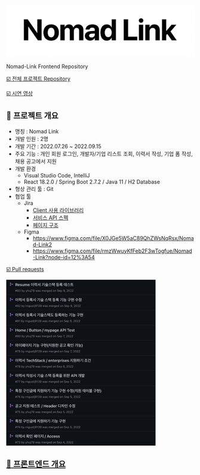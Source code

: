 <img src="https://raw.githubusercontent.com/yhuj79/Nomad-Link-Client/master/assets/thumbnail.png" width="600">

Nomad-Link Frontend Repository

[:ballot_box_with_check: 전체 프로젝트 Repository](https://github.com/Nomad-Link/Nomad-Link)

[:ballot_box_with_check: 시연 영상](https://www.youtube.com/watch?v=3d2bh-dl9CY)

## :file_folder: 프로젝트 개요

* 명칭 : Nomad Link
* 개발 인원 : 2명
* 개발 기간 : 2022.07.26 ~ 2022.09.15
* 주요 기능 : 개인 회원 로그인, 개발자/기업 리스트 조회, 이력서 작성, 기업 폼 작성, 채용 공고에서 지원
* 개발 환경 
  * Visual Studio Code, IntelliJ
  * React 18.2.0 / Spring Boot 2.7.2 / Java 11 / H2 Database
* 형상 관리 툴 : Git
* 협업 툴
  * Jira
    * [Client 사용 라이브러리](https://github.com/Nomad-Link/Nomad-Link/blob/master/assets/Client%EC%82%AC%EC%9A%A9%EB%9D%BC%EC%9D%B4%EB%B8%8C%EB%9F%AC%EB%A6%AC.pdf)
    * [서비스 API 스펙](https://github.com/Nomad-Link/Nomad-Link/blob/master/assets/%EC%84%9C%EB%B9%84%EC%8A%A4API%EC%8A%A4%ED%8E%99.pdf)
    * [페이지 구조](https://github.com/Nomad-Link/Nomad-Link/blob/master/assets/%ED%8E%98%EC%9D%B4%EC%A7%80%EA%B5%AC%EC%A1%B0.pdf)
  * Figma
    * https://www.figma.com/file/X0JGe5W5aC89QhZWsNqRsx/Nomad-Link2
    * https://www.figma.com/file/rmzWwuyKfFeb2F3wTogfue/Nomad-Link?node-id=12%3A54

[:ballot_box_with_check: Pull requests](https://github.com/Nomad-Link/Nomad-Link/pulls?q=is%3Apr+is%3Aclosed)

<img src="https://raw.githubusercontent.com/yhuj79/Nomad-Link-Client/master/assets/PR.png" width="400">

## [:open_file_folder: 프론트엔드 개요](https://github.com/yhuj79/Nomad-Link-Client/tree/main/client)